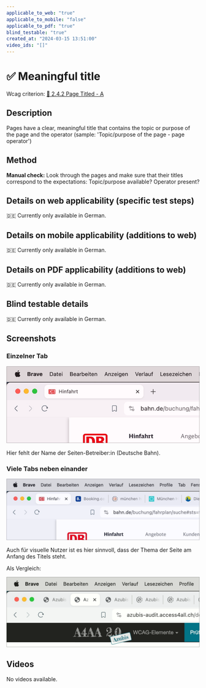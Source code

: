 ```yaml
---
applicable_to_web: "true"
applicable_to_mobile: "false"
applicable_to_pdf: "true"
blind_testable: "true"
created_at: "2024-03-15 13:51:00"
video_ids: "[]"
---
```


# ✅ Meaningful title

Wcag criterion: [📜 2.4.2 Page Titled - A](..)

## Description

Pages have a clear, meaningful title that contains the topic or purpose of the page and the operator (sample: 'Topic/purpose of the page - page operator')

## Method

**Manual check:** Look through the pages and make sure that their titles correspond to the expectations: Topic/purpose available? Operator present?

## Details on web applicability (specific test steps)

🇩🇪 Currently only available in German.

## Details on mobile applicability (additions to web)

🇩🇪 Currently only available in German.

## Details on PDF applicability (additions to web)

🇩🇪 Currently only available in German.

## Blind testable details

🇩🇪 Currently only available in German.

## Screenshots

### Einzelner Tab

![Webseite der Deutschen Bahn in Chrome](images/webseite-der-deutschen-bahn-in-chrome.png)

Hier fehlt der Name der Seiten-Betreiber:in (Deutsche Bahn).

### Viele Tabs neben einander

![Viele Tabs neben einander in Chrome](images/viele-tabs-neben-einander-in-chrome.png)

Auch für visuelle Nutzer ist es hier sinnvoll, dass der Thema der Seite am Anfang des Titels steht.

Als Vergleich:

![Viele Tabs, deren Titel identisch anfangen](images/viele-tabs-deren-titel-identisch-anfangen.png)

## Videos

No videos available.
